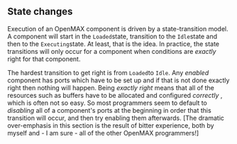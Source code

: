 
##  State changes 


Execution of an OpenMAX component is driven by a state-transition model.
A component will start in the `Loaded`state, transition to the `Idle`state and then to the `Executing`state.
At least, that is the idea. In practice, the state transitions will
only occur for a component when conditions are _exactly_ right for that component.


The hardest transition to get right is from `Loaded`to `Idle`. Any _enabled_ component has ports which have to be set up
and if that is not done exactly right then nothing will happen.
Being _exactly right_ means that all of the
resources such as buffers have to be allocated and configured _correctly_ , which is often not so easy.
So most programmers seem to default to _disabling_ all of a component's ports at the beginning in order that this
transition will occur, and then try enabling them afterwards.
[The dramatic over-emphasis in this section is the result of
bitter experience, both by myself and - I am sure - all of
the other OpenMAX programmers!]
